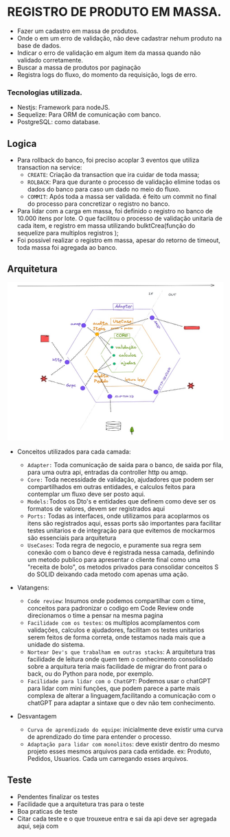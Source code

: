# REGISTRO DE PRODUTO EM MASSA.
- Fazer um cadastro em massa de produtos. 
- Onde o em um erro de validação, não deve cadastrar nehum produto na base de dados.
- Indicar o erro de validação em algum item da massa quando não validado corretamente.
- Buscar a massa de produtos por paginação
- Registra logs do fluxo, do momento da requisição, logs de erro. 

### Tecnologias utilizada.
 - Nestjs: Framework para nodeJS.
 - Sequelize: Para ORM de comunicação com banco.
 - PostgreSQL: como database. 

## Logica
 - Para rollback do banco, foi preciso acoplar 3 eventos que utiliza transaction na service:
    - `CREATE`: Criação da transaction que ira cuidar de toda massa;
    - `ROLBACK`: Para que durante o processo de validação elimine todas os dados do banco para caso um dado no meio do fluxo.
    - `COMMIT`: Após toda a massa ser validada. é feito um commit no final do processo para concretizar o registro no banco.  
 - Para lidar com a carga em massa, foi definido o registro no banco de 10.000 itens por lote. O que facilitou o processo de validação unitaria de cada item, e registro em massa utilizando bulktCrea(função do sequelize para multiplos registros );
 - Foi possivel realizar o registro em massa, apesar do retorno de timeout, toda massa foi agregada ao banco.

## Arquitetura 

![Arquitetura Hexagonal](image.png)
 - Conceitos utilizados para cada camada:
    - `Adapter:` Toda comunicação de saida para o banco, de saida por fila, para uma outra api, entradas da controller http ou amqp.
    - `Core:` Toda necessidade de validação, ajudadores que podem ser compartilhados em outras entidades, e calculos feitos para contemplar um fluxo deve ser posto aqui.
    - `Models:`Todos os Dto's e entidades que definem como deve ser os formatos de valores, devem ser registrados aqui
    - `Ports:` Todas as interfaces, onde utilizamos para acoplarmos os itens são registrados aqui, essas ports são importantes para facilitar testes unitarios e de integração para que evitemos de mockarmos são essenciais para arquitetura
    - `UseCases`: Toda regra de negocio, e puramente sua regra sem conexão com o banco deve é registrada nessa camada, definindo um metodo publico para apresentar o cliente final como uma "receita de bolo", os metodos privados para consolidar conceitos S do SOLID deixando cada metodo com apenas uma ação.
    
- Vatangens: 
    - `Code review`: Insumos onde podemos compartilhar com o time, conceitos para padronizar o codigo em Code Review onde direcionamos o time a pensar na mesma pagina
    - `Facilidade com os testes`: os multiplos acomplamentos com validações, calculos e ajudadores, facilitam os testes unitarios serem feitos de forma correta, onde testamos nada mais que a unidade do sistema.
    - `Nortear Dev's que trabalham em outras stacks`: A arquitetura tras facilidade de leitura onde quem tem o conhecimento consolidado sobre a arquitura teria mais facilidade de migrar do front para o back, ou do Python para node, por exemplo.
    - `Facilidade para lidar com o ChatGPT`: Podemos usar o chatGPT para lidar com mini funções, que podem parece a parte mais complexa de alterar a linguagem,facilitando a comunicação com o chatGPT para adaptar a sintaxe que o dev não tem conhecimento.
- Desvantagem
    - `Curva de aprendizado do equipe`: inicialmente deve existir uma curva de aprendizado do time para entender o processo.
    - `Adaptação para lidar com monolitos`: deve existir dentro do mesmo projeto esses mesmos arquivos para cada entidade. ex: Produto, Pedidos, Usuarios. Cada um carregando esses arquivos.
     
## Teste
- Pendentes finalizar os testes
- Facilidade que a arquitetura tras para o teste
- Boa praticas de teste
- Citar cada teste e o que trouxeue entra e sai da api deve ser agregada aqui, seja com